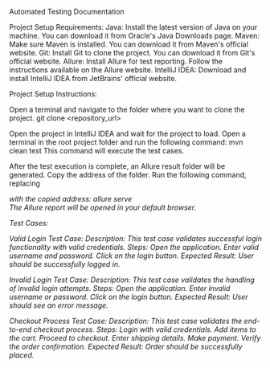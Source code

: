 Automated Testing Documentation

Project Setup Requirements:
Java: Install the latest version of Java on your machine. You can download it from Oracle's Java Downloads page.
Maven: Make sure Maven is installed. You can download it from Maven's official website.
Git: Install Git to clone the project. You can download it from Git's official website.
Allure: Install Allure for test reporting. Follow the instructions available on the Allure website.
IntelliJ IDEA: Download and install IntelliJ IDEA from JetBrains' official website.

Project Setup Instructions:

Open a terminal and navigate to the folder where you want to clone the project.
git clone <repository_url>

Open the project in IntelliJ IDEA and wait for the project to load.
Open a terminal in the root project folder and run the following command:
mvn clean test
This command will execute the test cases.

After the test execution is complete, an Allure result folder will be generated. Copy the address of the folder.
Run the following command, replacing <address> with the copied address:
allure serve <address>
The Allure report will be opened in your default browser.

Test Cases:

Valid Login Test Case:
Description: This test case validates successful login functionality with valid credentials.
Steps:
Open the application.
Enter valid username and password.
Click on the login button.
Expected Result: User should be successfully logged in.

Invalid Login Test Case:
Description: This test case validates the handling of invalid login attempts.
Steps:
Open the application.
Enter invalid username or password.
Click on the login button.
Expected Result: User should see an error message.

Checkout Process Test Case:
Description: This test case validates the end-to-end checkout process.
Steps:
Login with valid credentials.
Add items to the cart.
Proceed to checkout.
Enter shipping details.
Make payment.
Verify the order confirmation.
Expected Result: Order should be successfully placed.




